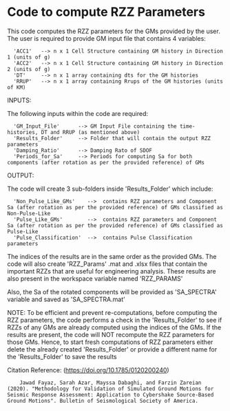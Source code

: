 # Code to compute RZZ Parameters


This code computes the RZZ parameters for the GMs provided by the user. The user is required to provide GM input file that contains 4 variables:

      'ACC1'   --> n x 1 Cell Structure containing GM history in Direction 1 (units of g) 
      'ACC2'   --> n x 1 Cell Structure containing GM history in Direction 2 (units of g)
      'DT'     --> n x 1 array containing dts for the GM histories
      'RRUP'   --> n x 1 array containing Rrups of the GM histories (units of KM)
      

INPUTS:

The following inputs within the code are required:

      'GM_Input_File'      --> GM Input File containing the time-histories, DT and RRUP (as mentioned above)  
      'Results_Folder'     --> Folder that will contain the output RZZ parameters
      'Damping_Ratio'      --> Damping Rato of SDOF  
      'Periods_for_Sa'     --> Periods for computing Sa for both components (after rotation as per the provided reference) of GMs


OUTPUT:

The code will create 3 sub-folders inside 'Results_Folder' which include:

      'Non_Pulse_Like_GMs'    -->  contains RZZ parameters and Component Sa (after rotation as per the provided reference) of GMs classified as Non-Pulse-Like
      'Pulse_Like_GMs'        -->  contains RZZ parameters and Component Sa (after rotation as per the provided reference) of GMs classified as Pulse-Like
      'Pulse_Classification'  -->  contains Pulse Classification parameters 


The indices of the results are in the same order as the provided GMs. The code will also create 'RZZ_Params' .mat and .xlsx files that contain the important RZZs that are useful for engineering analysis. These results are also present in the workspace variable named 'RZZ_PARAMS'

Also, the Sa of the rotated components will be provided as 'SA_SPECTRA' variable and saved as 'SA_SPECTRA.mat'




NOTE:
To be efficient and prevent re-computations, before computing the RZZ parameters, the code performs a check in the 'Results_Folder' to see if RZZs of any GMs are already computed using the indices of the GMs. If the results are present, the code will NOT recompute the RZZ parameters for those GMs. Hence, to start fresh computations of RZZ parameters either delete the already created 'Results_Folder' or provide a different name for the 'Results_Folder' to save the results



Citation Reference: (https://doi.org/10.1785/0120200240)

        Jawad Fayaz, Sarah Azar, Mayssa Dabaghi, and Farzin Zareian (2020). "Methodology for Validation of Simulated Ground Motions for Seismic Response Assessment: Application to Cybershake Source-Based Ground Motions". Bulletin of Seismological Society of America. 


